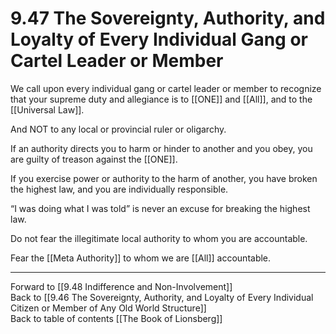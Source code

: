 # 9.47 The Sovereignty, Authority, and Loyalty of Every Individual Gang or Cartel Leader or Member

We call upon every individual gang or cartel leader or member to recognize that your supreme duty and allegiance is to [[ONE]] and [[All]], and to the [[Universal Law]]. 

And NOT to any local or provincial ruler or oligarchy.

If an authority directs you to harm or hinder to another and you obey, you are guilty of treason against the [[ONE]].

If you exercise power or authority to the harm of another, you have broken the highest law, and you are individually responsible.

“I was doing what I was told” is never an excuse for breaking the highest law.

Do not fear the illegitimate local authority to whom you are accountable.

Fear the [[Meta Authority]] to whom we are [[All]] accountable.

___

Forward to [[9.48 Indifference and Non-Involvement]]             
Back to [[9.46 The Sovereignty, Authority, and Loyalty of Every Individual Citizen or Member of Any Old World Structure]]                  
Back to table of contents [[The Book of Lionsberg]]  
